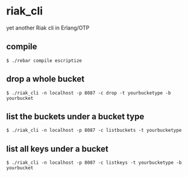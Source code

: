 riak_cli
========

yet another Riak cli in Erlang/OTP

## compile

```
$ ./rebar compile escriptize
```

## drop a whole bucket

```
$ ./riak_cli -n localhost -p 8087 -c drop -t yourbucketype -b yourbucket
```


## list the buckets under a bucket type

```
$ ./riak_cli -n localhost -p 8087 -c listbuckets -t yourbucketype
```

## list all keys under a bucket

```
$ ./riak_cli -n localhost -p 8087 -c listkeys -t yourbucketype -b yourbucket
```

